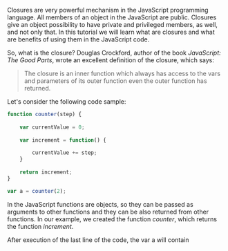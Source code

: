 
Closures are very powerful mechanism in the JavaScript programming language. All members of an object in the JavaScript are public. Closures give an object possibility to have private and privileged members, as well, and not only that. In this tutorial we will learn what are closures and what are benefits of using them in the JavaScript code.

So, what is the closure? Douglas Crockford, author of the book *JavaScript: The Good Parts*, wrote an excellent definition of the closure, which says: 

>The closure is an inner function which always has access to the vars and parameters of its outer function even the outer function has returned.

Let's consider the following code sample:

```JavaScript
function counter(step) {
    
    var currentValue = 0;
    
    var increment = function() {
        
        currentValue += step; 
    }
    
    return increment;
}

var a = counter(2);
```
 In the JavaScript functions are objects, so they can be passed as arguments to other functions and they can be also returned from other functions. In our example, we created the function *counter*, which returns the function *increment*.
 
 After execution of the last line of the code, the var a will contain 

